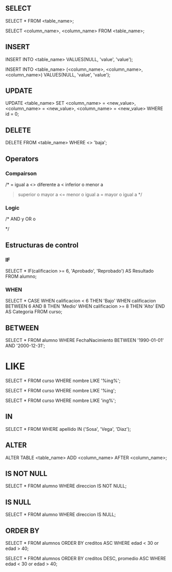 ## SELECT
SELECT * FROM <table_name>;

SELECT <column_name>, <column_name> FROM <table_name>;


## INSERT
INSERT INTO <table_name> VALUES(NULL, 'value', 'value');

INSERT INTO <table_name> (<column_name>, <column_name>, <column_name>) VALUES(NULL, 'value', 'value');

## UPDATE
UPDATE <table_name> SET <column_name> = <new_value>, <column_name> = <new_value>, <column_name> = <new_value> WHERE id = 0;

## DELETE
DELETE FROM <table_name> WHERE <column> <> 'baja'; 

## Operators

### Compairson
/*
= igual a
<> diferente a
< inferior o menor a 
> superior o mayor a
<= menor o igual a
>= mayor o igual a
*/

### Logic
/*
AND y 
OR o 

*/

## Estructuras de control 

### IF
SELECT * IF(calificacion >= 6, 'Aprobado', 'Reprobado') AS Resultado FROM alumno; 

### WHEN
SELECT *
    CASE WHEN calificacion < 6 THEN 'Bajo'
         WHEN calificacion BETWEEN 6 AND 8 THEN 'Medio'
         WHEN calificacion >= 8 THEN 'Alto'
    END AS Categoria
    FROM curso; 

## BETWEEN
SELECT * FROM alumno WHERE FechaNacimiento BETWEEN '1990-01-01' AND '2000-12-31';

# LIKE
SELECT * FROM curso WHERE nombre LIKE '%ing%';

SELECT * FROM curso WHERE nombre LIKE '%ing';

SELECT * FROM curso WHERE nombre LIKE 'ing%';

## IN
SELECT * FROM WHERE apellido IN ('Sosa', 'Vega', 'Diaz');

## ALTER
ALTER TABLE <table_name> ADD <column_name> <description> AFTER <column_name>; 

## IS NOT NULL
SELECT * FROM alumno WHERE direccion IS NOT NULL; 

## IS NULL
SELECT * FROM alumno WHERE direccion IS NULL; 

## ORDER BY
SELECT * 
    FROM alumnos 
    ORDER BY creditos ASC 
    WHERE edad < 30 or edad > 40;

SELECT * 
    FROM alumnos 
    ORDER BY creditos DESC, promedio ASC
    WHERE edad < 30 or edad > 40;